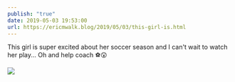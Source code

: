 ```yaml
---
publish: "true"
date: 2019-05-03 19:53:00
url: https://ericmwalk.blog/2019/05/03/this-girl-is.html
---
```


This girl is super excited about her soccer season and I can't wait to watch her play... Oh and help coach ⚽😲

![](https://ericmwalk.blog/uploads/2022/70e5debbe6.jpg)